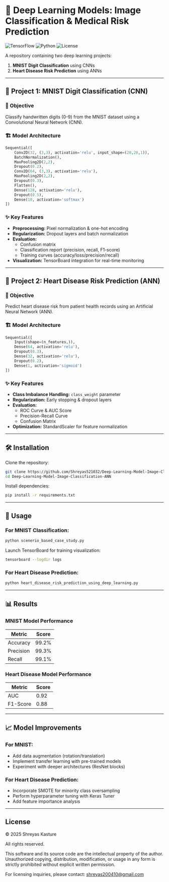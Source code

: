 # 🧠 Deep Learning Models: Image Classification & Medical Risk Prediction

![TensorFlow](https://img.shields.io/badge/TensorFlow-2.x-orange?logo=tensorflow)
![Python](https://img.shields.io/badge/Python-3.8%2B-blue?logo=python)
![License](https://img.shields.io/badge/License-MIT-green)

A repository containing two deep learning projects:
1. **MNIST Digit Classification** using CNNs
2. **Heart Disease Risk Prediction** using ANNs

---

## 📁 Project 1: MNIST Digit Classification (CNN)

### 🎯 Objective
Classify handwritten digits (0-9) from the MNIST dataset using a Convolutional Neural Network (CNN).

### 🏗️ Model Architecture
```python
Sequential([
    Conv2D(32, (3,3), activation='relu', input_shape=(28,28,1)),
    BatchNormalization(),
    MaxPooling2D(2,2),
    Dropout(0.2),
    Conv2D(64, (3,3), activation='relu'),
    MaxPooling2D(2,2),
    Dropout(0.3),
    Flatten(),
    Dense(128, activation='relu'),
    Dropout(0.5),
    Dense(10, activation='softmax')
])
```

### ✨ Key Features
- **Preprocessing:** Pixel normalization & one-hot encoding
- **Regularization:** Dropout layers and batch normalization
- **Evaluation:**
  - Confusion matrix
  - Classification report (precision, recall, F1-score)
  - Training curves (accuracy/loss/precision/recall)
- **Visualization:** TensorBoard integration for real-time monitoring

---

## 📁 Project 2: Heart Disease Risk Prediction (ANN)

### 🎯 Objective
Predict heart disease risk from patient health records using an Artificial Neural Network (ANN).

### 🏗️ Model Architecture
```python
Sequential([
    Input(shape=(n_features,)),
    Dense(64, activation='relu'),
    Dropout(0.3),
    Dense(32, activation='relu'),
    Dropout(0.2),
    Dense(1, activation='sigmoid')
])
```

### ✨ Key Features
- **Class Imbalance Handling:** `class_weight` parameter
- **Regularization:** Early stopping & dropout layers
- **Evaluation:**
  - ROC Curve & AUC Score
  - Precision-Recall Curve
  - Confusion Matrix
- **Optimization:** StandardScaler for feature normalization

---

## 🛠️ Installation

Clone the repository:
```bash
git clone https://github.com/Shreyas521032/Deep-Learning-Model-Image-Classification-ANN.git
cd Deep-Learning-Model-Image-Classification-ANN
```

Install dependencies:
```bash
pip install -r requirements.txt
```

---

## 🚀 Usage

### For MNIST Classification:
```bash
python scenerio_based_case_study.py
```

Launch TensorBoard for training visualization:
```bash
tensorboard --logdir logs
```

### For Heart Disease Prediction:
```bash
python heart_disease_risk_prediction_using_deep_learning.py
```

---

## 📊 Results

### MNIST Model Performance
| Metric      | Score  |
|-------------|--------|
| Accuracy    | 99.2%  |
| Precision   | 99.3%  |
| Recall      | 99.1%  |

### Heart Disease Model Performance
| Metric      | Score |
|-------------|-------|
| AUC         | 0.92  |
| F1-Score    | 0.88  |

---

## 📈 Model Improvements

### For MNIST:
- Add data augmentation (rotation/translation)
- Implement transfer learning with pre-trained models
- Experiment with deeper architectures (ResNet blocks)

### For Heart Disease Prediction:
- Incorporate SMOTE for minority class oversampling
- Perform hyperparameter tuning with Keras Tuner
- Add feature importance analysis

---

## License

© 2025 Shreyas Kasture

All rights reserved.

This software and its source code are the intellectual property of the author. Unauthorized copying, distribution, modification, or usage in any form is strictly prohibited without explicit written permission.

For licensing inquiries, please contact: shreyas200410@gmail.com
